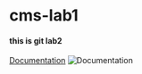 # cms-lab1
#### this is git lab2

[Documentation](https://linktodocumentation)
![Documentation](https://google.jpg)
